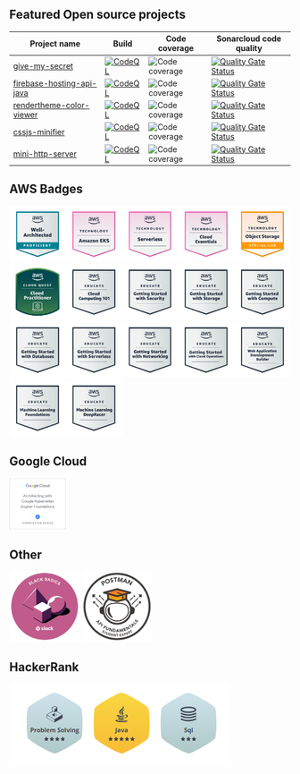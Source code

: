 ## Featured Open source projects

| Project name | Build | Code coverage | Sonarcloud code quality |
| ------------ | ----- | ------------- | ------------ |
| [give-my-secret](https://github.com/peter-szrnka/give-my-secret) | [![CodeQL](https://github.com/peter-szrnka/give-my-secret/actions/workflows/codeql.yml/badge.svg)](https://github.com/peter-szrnka/give-my-secret/actions/workflows/codeql.yml) | ![Code coverage](https://sonarcloud.io/api/project_badges/measure?project=peter-szrnka_give-my-secret-backend&metric=coverage) | [![Quality Gate Status](https://sonarcloud.io/api/project_badges/measure?project=peter-szrnka_give-my-secret-backend&metric=alert_status)](https://sonarcloud.io/summary/new_code?id=peter-szrnka_give-my-secret-backend) |
| [firebase-hosting-api-java](https://github.com/peter-szrnka/firebase-hosting-api-java) | [![CodeQL](https://github.com/peter-szrnka/firebase-hosting-api-java/actions/workflows/codeql-analysis.yml/badge.svg)](https://github.com/peter-szrnka/firebase-hosting-api-java/actions/workflows/codeql-analysis.yml) | ![Code coverage](https://sonarcloud.io/api/project_badges/measure?project=peter-szrnka_firebase-hosting-api-java&metric=coverage) | [![Quality Gate Status](https://sonarcloud.io/api/project_badges/measure?project=peter-szrnka_firebase-hosting-api-java&metric=alert_status)](https://sonarcloud.io/summary/new_code?id=peter-szrnka_firebase-hosting-api-java) |
| [rendertheme-color-viewer](https://github.com/peter-szrnka/rendertheme-color-viewer) | [![CodeQL](https://github.com/peter-szrnka/rendertheme-color-viewer/actions/workflows/codeql-analysis.yml/badge.svg)](https://github.com/peter-szrnka/rendertheme-color-viewer/actions/workflows/codeql-analysis.yml) | ![Code coverage](https://sonarcloud.io/api/project_badges/measure?project=peter-szrnka_rendertheme-color-viewer&metric=coverage) | [![Quality Gate Status](https://sonarcloud.io/api/project_badges/measure?project=peter-szrnka_rendertheme-color-viewer&metric=alert_status)](https://sonarcloud.io/summary/new_code?id=peter-szrnka_rendertheme-color-viewer) |
| [cssjs-minifier](https://github.com/peter-szrnka/cssjs-minifier) | [![CodeQL](https://github.com/peter-szrnka/cssjs-minifier/actions/workflows/codeql.yml/badge.svg)](https://github.com/peter-szrnka/cssjs-minifier/actions/workflows/codeql.yml) | ![Code coverage](https://sonarcloud.io/api/project_badges/measure?project=peter-szrnka_cssjs-minifier&metric=coverage) | [![Quality Gate Status](https://sonarcloud.io/api/project_badges/measure?project=peter-szrnka_cssjs-minifier&metric=alert_status)](https://sonarcloud.io/summary/new_code?id=peter-szrnka_cssjs-minifier) |
| [mini-http-server](https://github.com/peter-szrnka/mini-http-server) | [![CodeQL](https://github.com/szrnka-peter/mini-http-server/actions/workflows/codeql.yml/badge.svg)](https://github.com/peter-szrnka/mini-http-server/actions/workflows/codeql.yml) | ![Code coverage](https://sonarcloud.io/api/project_badges/measure?project=peter-szrnka_mini-http-server&metric=coverage) | [![Quality Gate Status](https://sonarcloud.io/api/project_badges/measure?project=peter-szrnka_mini-http-server&metric=alert_status)](https://sonarcloud.io/summary/new_code?id=peter-szrnka_mini-http-server) |

## AWS Badges
<img src="aws_well-architected.png" width="20%" height="20%" /><img src="aws_knowledge_eks.png" width="20%" height="20%" /><img src="aws_serverless_badge.png" width="20%" height="20%" /><img src="aws_knowledge_cloud_essentials.png" width="20%" height="20%" /><img src="aws_knowledge_object_storage.png" width="20%" height="20%" /><img src="aws_cloud_quest.png" width="20%" height="20%" /><img src="aws_cloud_101.png" width="20%" height="20%" /><img src="aws_educate_security.png" width="20%" height="20%" /><img src="aws_educate_storage.png" width="20%" height="20%" /><img src="aws_educate_compute.png" width="20%" height="20%" /><img src="aws_educate_databases.png" width="20%" height="20%" /><img src="aws_educate_serverless.png" width="20%" height="20%" /><img src="aws_educate_networking.png" width="20%" height="20%" /><img src="aws_educate_cloud_ops.png" width="20%" height="20%" /><img src="aws_educate_web_builder.png" width="20%" height="20%" /><img src="aws_educate_ml_foundations.png" width="20%" height="20%" /><img src="aws_educate_ml_deepracer.png" width="20%" height="20%" />

## Google Cloud
<img src="rNuIoe5sEBtKT+pi0Xa98q5LXCRI9zM0AqD3RvIMLmQ=.png" width="20%" height="20%" />

## Other
<img src="slack_basics.png" width="25%" height="25%" /> <img src="postman_api_student_expert.png" width="25%" height="25%" />


## HackerRank
![Badges](hackerrank_badges.PNG)
